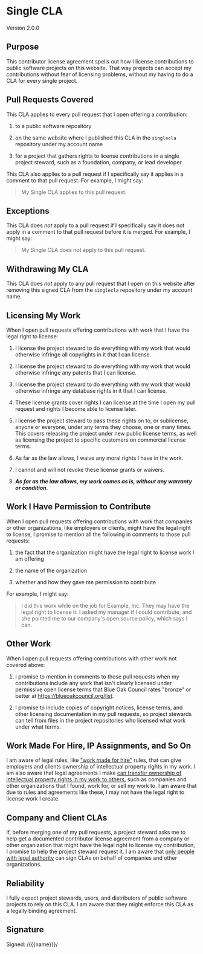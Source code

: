 # Single CLA

Version 2.0.0

## Purpose

This contributor license agreement spells out how I license contributions to public software projects on this website.  That way projects can accept my contributions without fear of licensing problems, without my having to do a CLA for every single project.

## Pull Requests Covered

This CLA applies to every pull request that I open offering a contribution:

1.  to a public software repository

2.  on the same website where I published this CLA in the `singlecla` repository under my account name

3.  for a project that gathers rights to license contributions in a single project steward, such as a foundation, company, or lead developer

This CLA also applies to a pull request if I specifically say it applies in a comment to that pull request.  For example, I might say:

> My Single CLA applies to this pull request.

## Exceptions

This CLA does _not_ apply to a pull request if I specifically say it does not apply in a comment to that pull request before it is merged.  For example, I might say:

> My Single CLA does not apply to this pull request.

## Withdrawing My CLA

This CLA does _not_ apply to any pull request that I open on this website after removing this signed CLA from the `singlecla` repository under my account name.

## Licensing My Work

When I open pull requests offering contributions with work that I have the legal right to license:

1.  I license the project steward to do everything with my work that would otherwise infringe all copyrights in it that I can license.

2.  I license the project steward to do everything with my work that would otherwise infringe any patents that I can license.

3.  I license the project steward to do everything with my work that would otherwise infringe any database rights in it that I can license.

4.  These license grants cover rights I can license at the time I open my pull request and rights I become able to license later.

5.  I license the project steward to pass these rights on to, or sublicense, anyone or everyone, under any terms they choose, one or many times.  This covers releasing the project under new public license terms, as well as licensing the project to specific customers on commercial license terms.

6.  As far as the law allows, I waive any moral rights I have in the work.

7.  I cannot and will not revoke these license grants or waivers.

8.  ***As far as the law allows, my work comes as is, without any warranty or condition.***

## Work I Have Permission to Contribute

When I open pull requests offering contributions with work that companies or other organizations, like employers or clients, might have the legal right to license, I promise to mention all the following in comments to those pull requests:

1.  the fact that the organization might have the legal right to license work I am offering

2.  the name of the organization

3.  whether and how they gave me permission to contribute

For example, I might say:

> I did this work while on the job for Example, Inc.  They may have the legal right to license it.  I asked my manager if I could contribute, and she pointed me to our company's open source policy, which says I can.

## Other Work

When I open pull requests offering contributions with other work not covered above:

1.  I promise to mention in comments to those pull requests when my contributions include any work that isn't clearly licensed under permissive open license terms that Blue Oak Council rates "bronze" or better at <https://blueoakcouncil.org/list>.

2.  I promise to include copies of copyright notices, license terms, and other licensing documentation in my pull requests, so project stewards can tell from files in the project repositories who licensed what work under what terms.

## Work Made For Hire, IP Assignments, and So On

I am aware of legal rules, like ["work made for hire"](https://en.wikipedia.org/wiki/Work_for_hire) rules, that can give employers and clients ownership of intellectual property rights in my work.  I am also aware that legal agreements I make [can transfer ownership of intellectual property rights in my work to others](https://en.wikipedia.org/wiki/Assignment_(law)), such as companies and other organizations that I found, work for, or sell my work to.  I am aware that due to rules and agreements like these, I may not have the legal right to license work I create.

## Company and Client CLAs

If, before merging one of my pull requests, a project steward asks me to help get a documented contributor license agreement from a company or other organization that might have the legal right to license my contribution, I promise to help the project steward request it.  I am aware that [only people with legal authority](https://en.wikipedia.org/wiki/Law_of_agency) can sign CLAs on behalf of companies and other organizations.

## Reliability

I fully expect project stewards, users, and distributors of public software projects to rely on this CLA.  I am aware that they might enforce this CLA as a legally binding agreement.

## Signature

Signed: /{{{name}}}/
